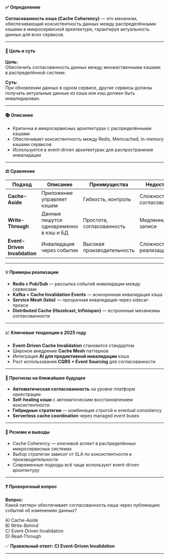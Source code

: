 #### ✅ **Определение**
**Согласованность кэша (Cache Coherency)** — это механизм, обеспечивающий консистентность данных между распределёнными кэшами в микросервисной архитектуре, гарантируя актуальность данных для всех сервисов.

---

#### 🎯 **Цель и суть**
**Цель:**  
Обеспечить согласованность данных между множественными кэшами в распределённой системе.

**Суть:**  
При обновлении данных в одном сервисе, другие сервисы должны получать актуальные данные из кэша или кэш должен быть инвалидирован.

---

#### 📚 **Описание**
- Критична в микросервисных архитектурах с распределёнными кэшами
- Обеспечивает консистентность между Redis, Memcached, in-memory кэшами сервисов
- Используется в event-driven архитектурах для распространения инвалидации

---

#### ⚖️ **Сравнение**

| Подход | Описание | Преимущества | Недостатки |
|--------|----------|--------------|------------|
| **Cache-Aside** | Приложение управляет кэшем | Гибкость, контроль | Сложность согласованности |
| **Write-Through** | Данные пишутся одновременно в кэш и БД | Простота, согласованность | Медленные записи |
| **Event-Driven Invalidation** | Инвалидация через события | Высокая производительность | Сложность реализации |

---

#### 💡 **Примеры реализации**
- **Redis с Pub/Sub** — рассылка событий инвалидации между сервисами
- **Kafka + Cache Invalidation Events** — асинхронная инвалидация кэша
- **Service Mesh (Istio)** — прозрачная инвалидация через sidecar-прокси
- **Distributed Cache (Hazelcast, Infinispan)** — встроенные механизмы согласованности

---

#### 📈 **Ключевые тенденции в 2025 году**
- **Event-Driven Cache Invalidation** становится стандартом
- Широкое внедрение **Cache Mesh** паттернов
- Интеграция **AI для предиктивной инвалидации** кэша
- Рост использования **CQRS + Event Sourcing** для согласованности

---

#### 🔮 **Прогнозы на ближайшее будущее**
- **Автоматическая согласованность** на уровне платформ оркестрации
- **Self-healing кэши** с автоматическим восстановлением консистентности
- **Гибридные стратегии** — комбинация строгой и eventual consistency
- **Serverless cache coordination** через managed event buses

---

#### 🧠 **Резюме и выводы**
- Cache Coherency — ключевой аспект в распределённых микросервисных системах
- Выбор стратегии зависит от SLA по консистентности и производительности
- Современные подходы всё чаще используют event-driven архитектуру

---

#### ❓ **Проверочный вопрос**

**Вопрос:**  
Какой паттерн обеспечивает согласованность кэша через публикацию событий об изменениях данных?

A) Cache-Aside  
B) Write-Behind  
C) Event-Driven Invalidation  
D) Read-Through  

✅ **Правильный ответ: C) Event-Driven Invalidation**

---
